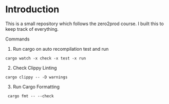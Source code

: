 # Introduction

This is a small repository which follows the zero2prod course. I built this to keep track of everything.

Commands

1. Run cargo on auto recompilation test and run

```
cargo watch -x check -x test -x run
```

2. Check Clippy Linting

```
cargo clippy -- -D warnings
```

3. Run Cargo Formatting

```
 cargo fmt -- --check
```
